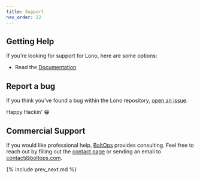 ```yaml
---
title: Support
nav_order: 22
---
```


## Getting Help

If you're looking for support for Lono, here are some options:

* Read the [Documentation](https://lono.cloud)

## Report a bug

If you think you've found a bug within the Lono repository, [open an issue](https://github.com/tongueroo/lono/issues/new/choose).

Happy Hackin' 😁

## Commercial Support

If you would like professional help, [BoltOps](https://www.boltops.com/) provides consulting. Feel free to reach out by filling out the [contact page](https://www.boltops.com/contact) or sending an email to contact@boltops.com.

{% include prev_next.md %}
